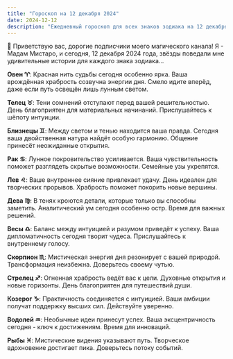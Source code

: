 ```yaml
---
title: "Гороскоп на 12 декабря 2024"
date: 2024-12-12
description: "Ежедневный гороскоп для всех знаков зодиака на 12 декабря 2024 года от Мадам Мистаро"
---
```


🌟 Приветствую вас, дорогие подписчики моего магического канала! Я - Мадам Мистаро, и сегодня, 12 декабря 2024 года, звёзды поведали мне удивительные истории для каждого знака зодиака... 

<b>Овен ♈️</b>: Красная нить судьбы сегодня особенно ярка. Ваша врождённая храбрость созвучна энергии дня. Смело идите вперёд, даже если путь освещён лишь лунным светом.

<b>Телец ♉️</b>: Тени сомнений отступают перед вашей решительностью. День благоприятен для материальных начинаний. Прислушайтесь к шёпоту интуиции.

<b>Близнецы ♊️</b>: Между светом и тенью находится ваша правда. Сегодня ваша двойственная натура найдёт особую гармонию. Общение принесёт неожиданные открытия.

<b>Рак ♋️</b>: Лунное покровительство усиливается. Ваша чувствительность поможет разглядеть скрытые возможности. Семейные узы укрепятся.

<b>Лев ♌️</b>: Ваше внутреннее сияние привлекает удачу. День идеален для творческих прорывов. Храбрость поможет покорить новые вершины.

<b>Дева ♍️</b>: В тенях кроются детали, которые только вы способны заметить. Аналитический ум сегодня особенно остр. Время для важных решений.

<b>Весы ♎️</b>: Баланс между интуицией и разумом приведёт к успеху. Ваша дипломатичность сегодня творит чудеса. Прислушайтесь к внутреннему голосу.

<b>Скорпион ♏️</b>: Мистическая энергия дня резонирует с вашей природой. Трансформация неизбежна. Доверьтесь своему чутью.

<b>Стрелец ♐️</b>: Огненная храбрость ведёт вас к цели. Духовные открытия и новые горизонты. День благоприятен для путешествий души.

<b>Козерог ♑️</b>: Практичность соединяется с интуицией. Ваши амбиции получат поддержку высших сил. Действуйте уверенно.

<b>Водолей ♒️</b>: Необычные идеи принесут успех. Ваша эксцентричность сегодня - ключ к достижениям. Время для инноваций.

<b>Рыбы ♓️</b>: Мистические видения указывают путь. Творческое вдохновение достигает пика. Доверьтесь потоку событий.